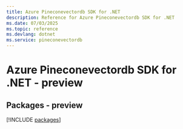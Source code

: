 ```yaml
---
title: Azure Pineconevectordb SDK for .NET
description: Reference for Azure Pineconevectordb SDK for .NET
ms.date: 07/03/2025
ms.topic: reference
ms.devlang: dotnet
ms.service: pineconevectordb
---
```

# Azure Pineconevectordb SDK for .NET - preview
## Packages - preview
[!INCLUDE [packages](pineconevectordb-index.md)]